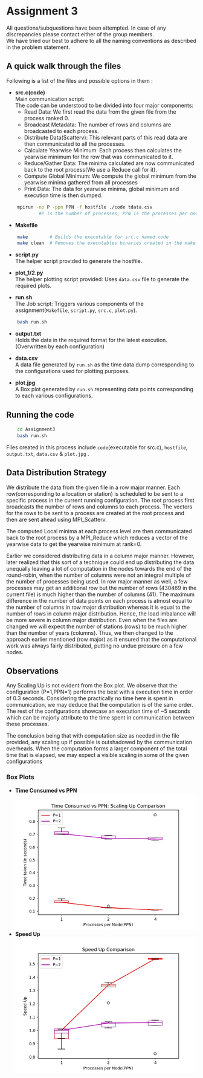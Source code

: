 # Assignment 3

All questions/subquestions have been attempted. In case of any discrepancies please contact either of the group members.<br>
We have tried our best to adhere to all the naming conventions as described in the problem statement.

## A quick walk through the files

Following is a list of the files and possible options in them :

* **src.c(code)** <br>
	Main communication script:<br>
	The code can be understood to be divided into four major components:
	- Read Data: We first read the data from the given file from the process ranked 0.
	- Broadcast Metadata: The number of rows and columns are broadcasted to each process.
	- Distribute Data(Scatterv): This relevant parts of this read data are then communicated to all the processes.
	- Calculate Yearwise Minimum: Each process then calculates the yearwise minimum for the row that was communicated to it.
	- Reduce/Gather Data: The minima calculated are now communicated back to the root process(We use a Reduce call for it).
	- Compute Global Minimum: We compute the global minimum from the yearwise minima gathered from all processes
	- Print Data: The data for yearwise minima, global minimum and execution time is then dumped. 

```sh
	mpirun -np P -ppn PPN -f hostfile ./code tdata.csv   
            #P is the number of processes, PPN is the processes per node.
```

* **Makefile**

```sh
	make        # Builds the executable for src.c named code
	make clean  # Removes the executables binaries created in the make process. 
```

*	**script.py**<br>
	The helper script provided to generate the hostfile.

*	**plot_1/2.py**<br>
	The helper plotting script provided: Uses `data.csv` file to generate the required plots.

*	**run.sh**<br>
	The Job script: Triggers various components of the assignment(`Makefile`, `script.py`, `src.c`, `plot.py`). <br>

```sh
	bash run.sh
```

*	**output.txt**<br>
	Holds the data in the required format for the latest execution.(Overwritten by each configuration)

*	**data.csv**<br>
	A data file generated by `run.sh` as the time data dump corresponding to the configurations used for plotting purposes.

*	**plot.jpg**<br>
	A Box plot generated by `run.sh` representing data points corresponding to each various configurations.	

## Running the code


```sh
	cd Assignment3
	bash run.sh
```

Files created in this process include `code`(executable for src.c), `hostfile`, `output.txt`, `data.csv` & `plot.jpg` .

## Data Distribution Strategy

We distribute the data from the given file in a row major manner. Each row(corresponding to a location or station) is scheduled to be sent to a specific process in the current running configuration. The root process first broadcasts the number of rows and columns to each process. The vectors for the rows to be sent to a process are created at the root process and then are sent ahead using MPI_Scatterv.

The computed Local minima at each process level are then communicated back to the root process by a MPI_Reduce which reduces a vector of the yearwise data to get the yearwise minimum at rank=0.  

Earlier we considered distributing data in a column major manner. However, later realized that this sort of a technique could end up distributing the data unequally leaving a lot of computation in the nodes towards the end of the round-robin, when the number of columns were not an integral multiple of the number of processes being used. In row major manner as well, a few processes may get an additional row but the number of rows (430469 in the current file) is much higher than the number of columns (41). The maximum difference in the number of data points on each process is atmost equal to the number of columns in row major distribution whereas it is equal to the number of rows in column major distribution. Hence, the load imbalance will be more severe in column major distribution. Even when the files are changed we will expect the number of stations (rows) to be much higher than the number of years (columns).
Thus, we then changed to the approach earlier mentioned (row major) as it ensured that the computational work was always fairly distributed, putting no undue pressure on a few nodes.

## Observations

Any Scaling Up is not evident from the Box plot. We observe that the configuration (P=1,PPN=1) performs the best with a execution time in order of 0.3 seconds. Considering the practically no time here is spent in communication, we may deduce that the computation is of the same order. The rest of the configurations showcase an execution time of ~5 seconds which can be majorly attribute to the time spent in communication between these processes.

The conclusion being that with computation size as needed in the file provided, any scaling up if possible is outshadowed by the communication overheads. When the computation forms a larger component of the total time that is elapsed, we may expect a visible scaling in some of the given configurations

### Box Plots
* **Time Consumed vs PPN** <br>
![Time vs PPN](plot_1.jpg)
* **Speed Up** <br>
![Speed Up](plot_2.jpg)


